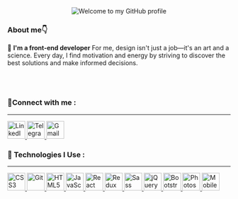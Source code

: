 
<div align="center">
  <img src="https://readme-typing-svg.herokuapp.com/?font=Merriweather&weight=700&size=30&duration=2000&pause=1000&color=191970&center=true&vCenter=true&width=600&height=100&lines=Hey+there!;I'm+Behzad+👋;Welcome+to+my+GitHub+page" alt="Welcome to my GitHub profile">
</div>

<h3>About me👇</h3>



📌 <b>I'm a front-end developer</b>
 For me, design isn't just a job—it's an art and a science. Every day, I find motivation and energy by striving to discover the best solutions and make informed decisions.</b>

<br><br>


<h3>🔴Connect with me :</h3>
<hr>
<p>
  <a href="https://www.linkedin.com/in/behzad-kahaki-29a00a247/" target="_blank">
    <img src="https://cdn.jsdelivr.net/gh/devicons/devicon/icons/linkedin/linkedin-original.svg" alt="LinkedIn" height="40"/>
  </a>
  <a href="https://t.me/Bhzdkhki" target="_blank">
    <img src="https://upload.wikimedia.org/wikipedia/commons/8/82/Telegram_logo.svg" alt="Telegram" height="40"/>
  </a>
  <a href="mailto:behzadkahaki@gmail.com" target="_blank">
    <img src="https://cdn.jsdelivr.net/gh/devicons/devicon/icons/google/google-original.svg" alt="Gmail" height="40"/>
  </a>
</p>



<h3>🔴 Technologies I Use :</h3>
<hr>
<p>
  <a href="https://www.w3.org/TR/css/" target="_blank">
    <img src="https://cdn.jsdelivr.net/gh/devicons/devicon/icons/css3/css3-original.svg" alt="CSS3" height="40"/>
  </a>
  <a href="https://git-scm.com/" target="_blank">
    <img src="https://cdn.jsdelivr.net/gh/devicons/devicon/icons/git/git-original.svg" alt="Git" height="40"/>
  </a>
  <a href="https://developer.mozilla.org/en-US/docs/Web/HTML" target="_blank">
    <img src="https://cdn.jsdelivr.net/gh/devicons/devicon/icons/html5/html5-original.svg" alt="HTML5" height="40"/>
  </a>
  <a href="https://developer.mozilla.org/en-US/docs/Web/JavaScript" target="_blank">
    <img src="https://cdn.jsdelivr.net/gh/devicons/devicon/icons/javascript/javascript-original.svg" alt="JavaScript" height="40"/>
  </a>
  <a href="https://reactjs.org/" target="_blank">
    <img src="https://cdn.jsdelivr.net/gh/devicons/devicon/icons/react/react-original.svg" alt="React" height="40"/>
  </a>
  <a href="https://redux.js.org/" target="_blank">
    <img src="https://cdn.jsdelivr.net/gh/devicons/devicon/icons/redux/redux-original.svg" alt="Redux" height="40"/>
  </a>
  <a href="https://sass-lang.com/" target="_blank">
    <img src="https://cdn.jsdelivr.net/gh/devicons/devicon/icons/sass/sass-original.svg" alt="Sass" height="40"/>
  </a> 
  <a href="https://jquery.com/" target="_blank"> 
    <img src="https://cdn.jsdelivr.net/gh/devicons/devicon/icons/jquery/jquery-original.svg" alt="jQuery" height="40" /> 
  </a>
  <a href="https://getbootstrap.com/" target="_blank"> 
    <img src="https://cdn.jsdelivr.net/gh/devicons/devicon/icons/bootstrap/bootstrap-original.svg" alt="Bootstrap" height="40"/>
  </a> 
  <a href="https://www.adobe.com/products/photoshop.html" target="_blank">
    <img src="https://cdn.jsdelivr.net/gh/devicons/devicon/icons/photoshop/photoshop-plain.svg" alt="Photoshop" height="40"/>
  </a>
  <a href="https://developer.mozilla.org/en-US/docs/Learn/Tools_and_testing/Understanding_client-side_tools/Mobile_first" target="_blank"> 
    <img src="https://cdn.jsdelivr.net/gh/devicons/devicon/icons/mobile-first/mobile-first-original.svg" alt="Mobile First Design" height="40"/>
  </a>
</p>
